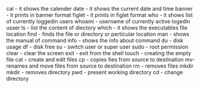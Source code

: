 cal - it shows the calender
date - it  shows the current date and time
banner - it prints in banner format
figlet - it prints in figlet format
who - it shows list of currently loggedin users
whoami - username of currently active logedin usser
ls - list the content of diectory
which - it shows the executables file location
find - finds the file or directory or perticular location
man - shows the manual of command
info - shows the info about command
du - disk usage
df - disk free
su - switch user or super user
sudo - root permission
clear - clear the screen
exit - exit from the shell
touch - creating the empty file
cat - create and  edit files
cp - copies fies from source to destination
mv- renames and move files from source to destination
rm - removes files
mkdir
mkdir - removes directory
pwd - present working directory
cd - change directory
